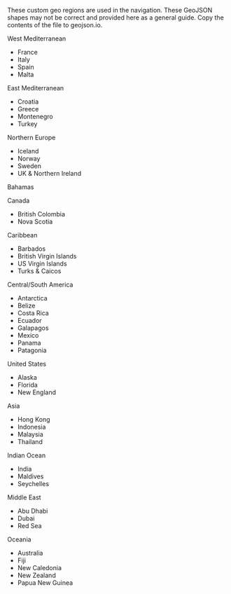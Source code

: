 These custom geo regions are used in the navigation. These GeoJSON shapes may not be correct
and provided here as a general guide. Copy the contents of the file to geojson.io.

West Mediterranean
  - France
  - Italy
  - Spain
  - Malta

East Mediterranean
  - Croatia
  - Greece
  - Montenegro
  - Turkey

Northern Europe
  - Iceland           
  - Norway
  - Sweden
  - UK & Northern Ireland

Bahamas

Canada
  - British Colombia
  - Nova Scotia

Caribbean
  - Barbados
  - British Virgin Islands
  - US Virgin Islands
  - Turks & Caicos

Central/South America
  - Antarctica
  - Belize
  - Costa Rica
  - Ecuador
  - Galapagos     
  - Mexico
  - Panama
  - Patagonia

United States
  - Alaska
  - Florida
  - New England

Asia
  - Hong Kong
  - Indonesia
  - Malaysia
  - Thailand

Indian Ocean
  - India
  - Maldives
  - Seychelles

Middle East
  - Abu Dhabi
  - Dubai
  - Red Sea

Oceania
  - Australia
  - Fiji
  - New Caledonia
  - New Zealand
  - Papua New Guinea